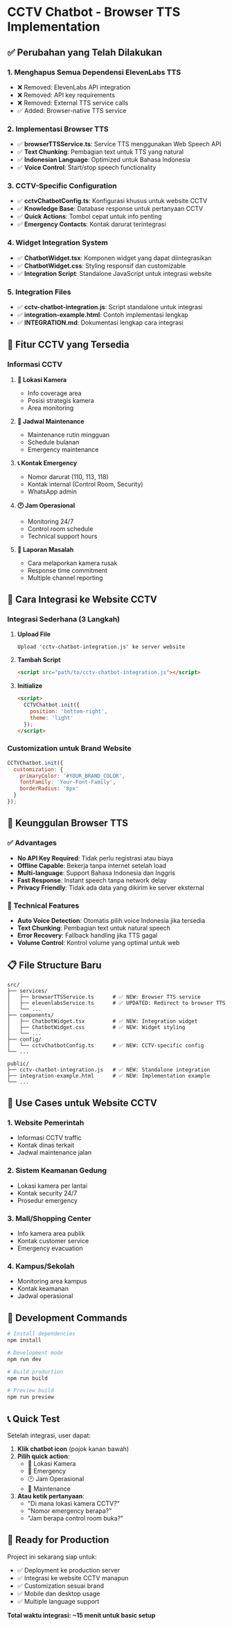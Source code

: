 # CCTV Chatbot - Browser TTS Implementation

## ✅ Perubahan yang Telah Dilakukan

### 1. Menghapus Semua Dependensi ElevenLabs TTS
- ❌ Removed: ElevenLabs API integration
- ❌ Removed: API key requirements
- ❌ Removed: External TTS service calls
- ✅ Added: Browser-native TTS service

### 2. Implementasi Browser TTS
- ✅ **browserTTSService.ts**: Service TTS menggunakan Web Speech API
- ✅ **Text Chunking**: Pembagian text untuk TTS yang natural
- ✅ **Indonesian Language**: Optimized untuk Bahasa Indonesia
- ✅ **Voice Control**: Start/stop speech functionality

### 3. CCTV-Specific Configuration
- ✅ **cctvChatbotConfig.ts**: Konfigurasi khusus untuk website CCTV
- ✅ **Knowledge Base**: Database response untuk pertanyaan CCTV
- ✅ **Quick Actions**: Tombol cepat untuk info penting
- ✅ **Emergency Contacts**: Kontak darurat terintegrasi

### 4. Widget Integration System
- ✅ **ChatbotWidget.tsx**: Komponen widget yang dapat diintegrasikan
- ✅ **ChatbotWidget.css**: Styling responsif dan customizable
- ✅ **Integration Script**: Standalone JavaScript untuk integrasi website

### 5. Integration Files
- ✅ **cctv-chatbot-integration.js**: Script standalone untuk integrasi
- ✅ **integration-example.html**: Contoh implementasi lengkap
- ✅ **INTEGRATION.md**: Dokumentasi lengkap cara integrasi

## 🎯 Fitur CCTV yang Tersedia

### Informasi CCTV
1. **📍 Lokasi Kamera**
   - Info coverage area
   - Posisi strategis kamera
   - Area monitoring

2. **🔧 Jadwal Maintenance**
   - Maintenance rutin mingguan
   - Schedule bulanan
   - Emergency maintenance

3. **📞 Kontak Emergency**
   - Nomor darurat (110, 113, 118)
   - Kontak internal (Control Room, Security)
   - WhatsApp admin

4. **🕐 Jam Operasional**
   - Monitoring 24/7
   - Control room schedule
   - Technical support hours

5. **📝 Laporan Masalah**
   - Cara melaporkan kamera rusak
   - Response time commitment
   - Multiple channel reporting

## 🚀 Cara Integrasi ke Website CCTV

### Integrasi Sederhana (3 Langkah)

1. **Upload File**
   ```
   Upload 'cctv-chatbot-integration.js' ke server website
   ```

2. **Tambah Script**
   ```html
   <script src="path/to/cctv-chatbot-integration.js"></script>
   ```

3. **Initialize**
   ```html
   <script>
     CCTVChatbot.init({
       position: 'bottom-right',
       theme: 'light'
     });
   </script>
   ```

### Customization untuk Brand Website
```javascript
CCTVChatbot.init({
  customization: {
    primaryColor: '#YOUR_BRAND_COLOR',
    fontFamily: 'Your-Font-Family',
    borderRadius: '8px'
  }
});
```

## 📱 Keunggulan Browser TTS

### ✅ Advantages
- **No API Key Required**: Tidak perlu registrasi atau biaya
- **Offline Capable**: Bekerja tanpa internet setelah load
- **Multi-language**: Support Bahasa Indonesia dan Inggris
- **Fast Response**: Instant speech tanpa network delay
- **Privacy Friendly**: Tidak ada data yang dikirim ke server eksternal

### 🔧 Technical Features
- **Auto Voice Detection**: Otomatis pilih voice Indonesia jika tersedia
- **Text Chunking**: Pembagian text untuk natural speech
- **Error Recovery**: Fallback handling jika TTS gagal
- **Volume Control**: Kontrol volume yang optimal untuk web

## 📋 File Structure Baru

```
src/
├── services/
│   ├── browserTTSService.ts      # ✅ NEW: Browser TTS service
│   ├── elevenlabsService.ts      # ✅ UPDATED: Redirect to browser TTS
│   └── ...
├── components/
│   ├── ChatbotWidget.tsx         # ✅ NEW: Integration widget
│   ├── ChatbotWidget.css         # ✅ NEW: Widget styling
│   └── ...
├── config/
│   └── cctvChatbotConfig.ts      # ✅ NEW: CCTV-specific config
└── ...

public/
├── cctv-chatbot-integration.js   # ✅ NEW: Standalone integration
├── integration-example.html      # ✅ NEW: Implementation example
└── ...
```

## 🎯 Use Cases untuk Website CCTV

### 1. Website Pemerintah
- Informasi CCTV traffic
- Kontak dinas terkait
- Jadwal maintenance jalan

### 2. Sistem Keamanan Gedung
- Lokasi kamera per lantai
- Kontak security 24/7
- Prosedur emergency

### 3. Mall/Shopping Center
- Info kamera area publik
- Kontak customer service
- Emergency evacuation

### 4. Kampus/Sekolah
- Monitoring area kampus
- Kontak keamanan
- Jadwal operasional

## 🔧 Development Commands

```bash
# Install dependencies
npm install

# Development mode
npm run dev

# Build production
npm run build

# Preview build
npm run preview
```

## 📞 Quick Test

Setelah integrasi, user dapat:

1. **Klik chatbot icon** (pojok kanan bawah)
2. **Pilih quick action**:
   - 📍 Lokasi Kamera
   - 🚨 Emergency
   - 🕐 Jam Operasional
   - 🔧 Maintenance
3. **Atau ketik pertanyaan**:
   - "Di mana lokasi kamera CCTV?"
   - "Nomor emergency berapa?"
   - "Jam berapa control room buka?"

## 🎉 Ready for Production

Project ini sekarang siap untuk:
- ✅ Deployment ke production server
- ✅ Integrasi ke website CCTV manapun
- ✅ Customization sesuai brand
- ✅ Mobile dan desktop usage
- ✅ Multiple language support

**Total waktu integrasi: ~15 menit untuk basic setup**

